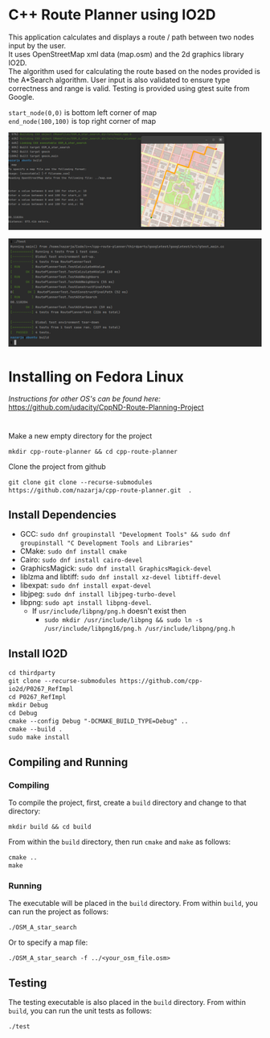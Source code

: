 # C++ Route Planner using IO2D

This application calculates and displays a route / path between two nodes input by the user.  
It uses OpenStreetMap xml data (map.osm) and the 2d graphics library IO2D.  
The algorithm used for calculating the route based on the nodes provided is the A*Search algorithm.
User input is also validated to ensure type correctness and range is valid.
Testing is provided using gtest suite from Google.


`start_node(0,0)` is bottom left corner of map  
`end_node(100,100)` is top right corner of map

![completed route map](img/complete-route.png?raw=true "Completed Route Map")


![test completed](img/test-complete.png?raw=true "Completed Tests")


# Installing on Fedora Linux

_Instructions for other OS's can be found here:_  
https://github.com/udacity/CppND-Route-Planning-Project

#

Make a new empty directory for the project
````
mkdir cpp-route-planner && cd cpp-route-planner
````

Clone the project from github
````
git clone git clone --recurse-submodules https://github.com/nazarja/cpp-route-planner.git  .
````

## Install Dependencies

- GCC: `sudo dnf groupinstall "Development Tools" && sudo dnf groupinstall "C Development Tools and Libraries"`
- CMake: `sudo dnf install cmake`
- Cairo: `sudo dnf install cairo-devel `
- GraphicsMagick: `sudo dnf install GraphicsMagick-devel`
- liblzma and libtiff: `sudo dnf install xz-devel libtiff-devel`
- libexpat: `sudo dnf install expat-devel`
- libjpeg: `sudo dnf install libjpeg-turbo-devel`
- libpng: `sudo apt install libpng-devel`. 
  - If `usr/include/libpng/png.h` doesn't exist then
    - `sudo mkdir /usr/include/libpng && sudo ln -s /usr/include/libpng16/png.h /usr/include/libpng/png.h`


## Install IO2D

````
cd thirdparty
git clone --recurse-submodules https://github.com/cpp-io2d/P0267_RefImpl
cd P0267_RefImpl
mkdir Debug
cd Debug
cmake --config Debug "-DCMAKE_BUILD_TYPE=Debug" ..
cmake --build .
sudo make install
````

## Compiling and Running

### Compiling
To compile the project, first, create a `build` directory and change to that directory:
```
mkdir build && cd build
```
From within the `build` directory, then run `cmake` and `make` as follows:
```
cmake ..
make
```
### Running
The executable will be placed in the `build` directory. From within `build`, you can run the project as follows:
```
./OSM_A_star_search
```
Or to specify a map file:
```
./OSM_A_star_search -f ../<your_osm_file.osm>
```

## Testing

The testing executable is also placed in the `build` directory. From within `build`, you can run the unit tests as follows:
```
./test
```

